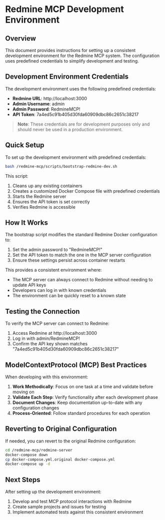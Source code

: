 # Redmine MCP Development Environment

## Overview

This document provides instructions for setting up a consistent development environment for the Redmine MCP system. The configuration uses predefined credentials to simplify development and testing.

## Development Environment Credentials

The development environment uses the following predefined credentials:

- **Redmine URL**: http://localhost:3000
- **Admin Username**: admin
- **Admin Password**: RedmineMCP!
- **API Token**: 7a4ed5c91b405d30fda60909dbc86c2651c38217

> **Note**: These credentials are for development purposes only and should never be used in a production environment.

## Quick Setup

To set up the development environment with predefined credentials:

```bash
bash /redmine-mcp/scripts/bootstrap-redmine-dev.sh
```

This script:
1. Cleans up any existing containers
2. Creates a customized Docker Compose file with predefined credentials
3. Starts the Redmine server
4. Ensures the API token is set correctly
5. Verifies Redmine is accessible

## How It Works

The bootstrap script modifies the standard Redmine Docker configuration to:

1. Set the admin password to "RedmineMCP!"
2. Set the API token to match the one in the MCP server configuration
3. Ensure these settings persist across container restarts

This provides a consistent environment where:
- The MCP server can always connect to Redmine without needing to update API keys
- Developers can log in with known credentials
- The environment can be quickly reset to a known state

## Testing the Connection

To verify the MCP server can connect to Redmine:

1. Access Redmine at http://localhost:3000
2. Log in with admin/RedmineMCP!
3. Confirm the API key shown matches "7a4ed5c91b405d30fda60909dbc86c2651c38217"

## ModelContextProtocol (MCP) Best Practices

When developing with this environment:

1. **Work Methodically**: Focus on one task at a time and validate before moving on
2. **Validate Each Step**: Verify functionality after each development phase
3. **Document Changes**: Keep documentation up-to-date with any configuration changes
4. **Process-Oriented**: Follow standard procedures for each operation

## Reverting to Original Configuration

If needed, you can revert to the original Redmine configuration:

```bash
cd /redmine-mcp/redmine-server
docker-compose down
cp docker-compose.yml.original docker-compose.yml
docker-compose up -d
```

## Next Steps

After setting up the development environment:

1. Develop and test MCP protocol interactions with Redmine
2. Create sample projects and issues for testing
3. Implement automated tests against this consistent environment
